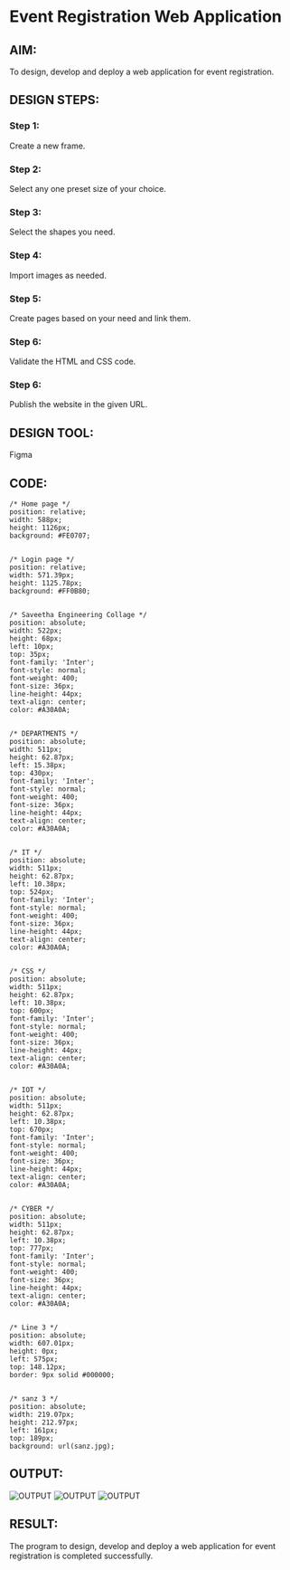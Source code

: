 # Event Registration Web Application

## AIM:
To design, develop and deploy a web application for event registration.

## DESIGN STEPS:

### Step 1:
Create a new frame.

### Step 2:
Select any one preset size of your choice.

### Step 3:
Select the shapes you need.

### Step 4:
Import images as needed.

### Step 5:
Create pages based on your need and link them.

### Step 6:

Validate the HTML and CSS code.

### Step 6:

Publish the website in the given URL.

## DESIGN TOOL:
Figma

## CODE:
```
/* Home page */
position: relative;
width: 588px;
height: 1126px;
background: #FE0707;


/* Login page */
position: relative;
width: 571.39px;
height: 1125.78px;
background: #FF0B80;


/* Saveetha Engineering Collage */
position: absolute;
width: 522px;
height: 68px;
left: 10px;
top: 35px;
font-family: 'Inter';
font-style: normal;
font-weight: 400;
font-size: 36px;
line-height: 44px;
text-align: center;
color: #A30A0A;


/* DEPARTMENTS */
position: absolute;
width: 511px;
height: 62.87px;
left: 15.38px;
top: 430px;
font-family: 'Inter';
font-style: normal;
font-weight: 400;
font-size: 36px;
line-height: 44px;
text-align: center;
color: #A30A0A;


/* IT */
position: absolute;
width: 511px;
height: 62.87px;
left: 10.38px;
top: 524px;
font-family: 'Inter';
font-style: normal;
font-weight: 400;
font-size: 36px;
line-height: 44px;
text-align: center;
color: #A30A0A;


/* CSS */
position: absolute;
width: 511px;
height: 62.87px;
left: 10.38px;
top: 600px;
font-family: 'Inter';
font-style: normal;
font-weight: 400;
font-size: 36px;
line-height: 44px;
text-align: center;
color: #A30A0A;


/* IOT */
position: absolute;
width: 511px;
height: 62.87px;
left: 10.38px;
top: 670px;
font-family: 'Inter';
font-style: normal;
font-weight: 400;
font-size: 36px;
line-height: 44px;
text-align: center;
color: #A30A0A;


/* CYBER */
position: absolute;
width: 511px;
height: 62.87px;
left: 10.38px;
top: 777px;
font-family: 'Inter';
font-style: normal;
font-weight: 400;
font-size: 36px;
line-height: 44px;
text-align: center;
color: #A30A0A;


/* Line 3 */
position: absolute;
width: 607.01px;
height: 0px;
left: 575px;
top: 148.12px;
border: 9px solid #000000;


/* sanz 3 */
position: absolute;
width: 219.07px;
height: 212.97px;
left: 161px;
top: 189px;
background: url(sanz.jpg);
```
## OUTPUT:
![OUTPUT](./out1.png)
![OUTPUT](./out2.png)
![OUTPUT](./out3.png)

## RESULT:
The program to design, develop and deploy a web application for event registration is completed successfully.
